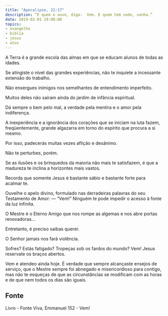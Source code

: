 ```yaml
---
title: "Apocalipse, 22:17"
description: “E quem o ouve, diga: ­ Vem. E quem tem sede, venha.”
date: 2019-02-01 19:00:00
topics: 
- evangelho
- biblia
- jesus
- atos
---
```


A Terra é a grande escola das almas em que se educam alunos de todas as
idades.

Se atingiste o nível das grandes experiências, não te inquiete a incessante
extensão do trabalho.

Não enxergues inimigos nos semelhantes de entendimento imperfeito.

Muitos deles não saíram ainda do jardim de infância espiritual.

Dá sempre o bem pelo mal, a verdade pela mentira e o amor pela
indiferença.

A inexperiência e a ignorância dos corações que se iniciam na luta fazem,
freqüentemente, grande algazarra em torno do espírito que procura a si mesmo.

Por isso, padecerás muitas vezes aflição e desânimo.

Não te perturbes, porém.

Se as ilusões e os brinquedos da maioria não mais te satisfazem, é que a
madureza te inclina a horizontes mais vastos.

Recorda que somente Jesus é bastante sábio e bastante forte para acalmar­
te.

Ouve­lhe o apelo divino, formulado nas derradeiras palavras do seu
Testamento de Amor: — “Vem!”
Ninguém te pode impedir o acesso à fonte da luz infinita.

O Mestre é o Eterno Amigo que nos rompe as algemas e nos abre portas
renovadoras...

Entretanto, é preciso saibas querer.

O Senhor jamais nos fará violência.

Sofres? Estás fatigado? Tropeças sob os fardos do mundo?
Vem!
Jesus reserva­te os braços abertos.

Vem e atende­o ainda hoje. É verdade que sempre alcançaste ensejos de
serviço, que o Mestre sempre foi abnegado e misericordioso para contigo, mas não
te esqueças de que as circunstâncias se modificam com as horas e de que nem todos
os dias são iguais.


## Fonte
Livro - Fonte Viva, Emmanuel
152 - Vem!
